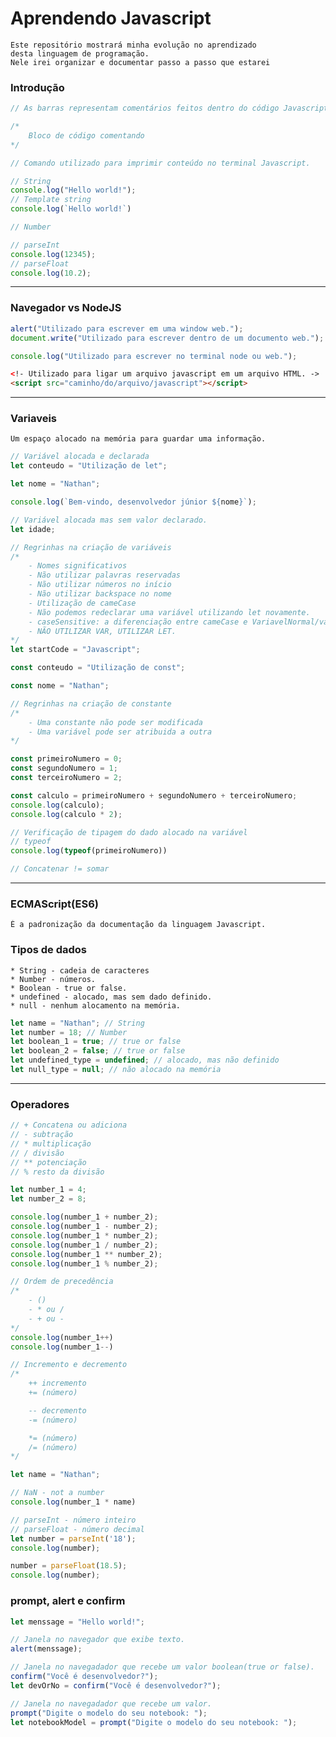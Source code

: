 # Aprendendo Javascript
    Este repositório mostrará minha evolução no aprendizado 
    desta linguagem de programação.
    Nele irei organizar e documentar passo a passo que estarei 

### Introdução
~~~Javascript
// As barras representam comentários feitos dentro do código Javascript.

/*
    Bloco de código comentando
*/

// Comando utilizado para imprimir conteúdo no terminal Javascript.

// String
console.log("Hello world!");
// Template string
console.log(`Hello world!`)

// Number

// parseInt
console.log(12345);
// parseFloat
console.log(10.2);


~~~~

---

### Navegador vs NodeJS

~~~~Javascript
alert("Utilizado para escrever em uma window web.");
document.write("Utilizado para escrever dentro de um documento web.");

console.log("Utilizado para escrever no terminal node ou web.");
~~~~

~~~~HTML
<!- Utilizado para ligar um arquivo javascript em um arquivo HTML. ->
<script src="caminho/do/arquivo/javascript"></script>
~~~~

---

### Variaveis
    Um espaço alocado na memória para guardar uma informação.

~~~~Javascript
// Variável alocada e declarada
let conteudo = "Utilização de let";

let nome = "Nathan";

console.log(`Bem-vindo, desenvolvedor júnior ${nome}`);

// Variável alocada mas sem valor declarado.
let idade;

// Regrinhas na criação de variáveis
/*
    - Nomes significativos
    - Não utilizar palavras reservadas
    - Não utilizar números no início
    - Não utilizar backspace no nome
    - Utilização de cameCase
    - Não podemos redeclarar uma variável utilizando let novamente.
    - caseSensitive: a diferenciação entre cameCase e VariavelNormal/variavelnormal/Variavelnormal.
    - NÃO UTILIZAR VAR, UTILIZAR LET.
*/
let startCode = "Javascript";
~~~~

~~~Javascript
const conteudo = "Utilização de const";

const nome = "Nathan";

// Regrinhas na criação de constante
/*
    - Uma constante não pode ser modificada
    - Uma variável pode ser atribuida a outra
*/

const primeiroNumero = 0;
const segundoNumero = 1;
const terceiroNumero = 2;

const calculo = primeiroNumero + segundoNumero + terceiroNumero;
console.log(calculo);
console.log(calculo * 2);

// Verificação de tipagem do dado alocado na variável
// typeof
console.log(typeof(primeiroNumero))

// Concatenar != somar
~~~~

---

### ECMAScript(ES6)
    É a padronização da documentação da linguagem Javascript.

### Tipos de dados
    * String - cadeia de caracteres
    * Number - números.
    * Boolean - true or false.
    * undefined - alocado, mas sem dado definido.
    * null - nenhum alocamento na memória.

~~~Javascript
let name = "Nathan"; // String
let number = 18; // Number
let boolean_1 = true; // true or false
let boolean_2 = false; // true or false
let undefined_type = undefined; // alocado, mas não definido
let null_type = null; // não alocado na memória
~~~

---

### Operadores

~~~Javascript
// + Concatena ou adiciona
// - subtração
// * multiplicação
// / divisão
// ** potenciação
// % resto da divisão

let number_1 = 4;
let number_2 = 8;

console.log(number_1 + number_2);
console.log(number_1 - number_2);
console.log(number_1 * number_2);
console.log(number_1 / number_2);
console.log(number_1 ** number_2);
console.log(number_1 % number_2);

// Ordem de precedência
/*
    - ()
    - * ou /
    - + ou -
*/
console.log(number_1++)
console.log(number_1--)

// Incremento e decremento
/*
    ++ incremento
    += (número)

    -- decremento
    -= (número)

    *= (número)
    /= (número)
*/

let name = "Nathan";

// NaN - not a number
console.log(number_1 * name)

// parseInt - número inteiro
// parseFloat - número decimal
let number = parseInt('18');
console.log(number);

number = parseFloat(18.5);
console.log(number);

~~~

### prompt, alert e confirm

~~~Javascript
let menssage = "Hello world!";

// Janela no navegador que exibe texto.
alert(menssage);

// Janela no navegadador que recebe um valor boolean(true or false).
confirm("Você é desenvolvedor?");
let devOrNo = confirm("Você é desenvolvedor?");

// Janela no navegadador que recebe um valor.
prompt("Digite o modelo do seu notebook: ");
let notebookModel = prompt("Digite o modelo do seu notebook: ");
~~~


